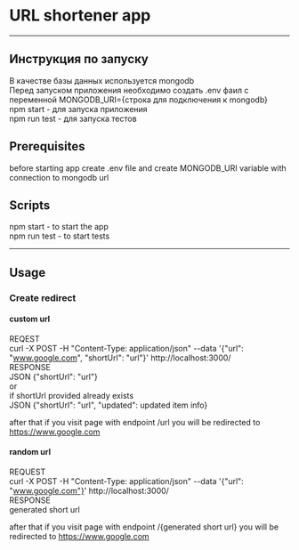 # URL shortener app
-----

## Инструкция по запуску

В качестве базы данных используется mongodb \
Перед запуском приложения необходимо создать .env фаил с переменной MONGODB_URI={строка для подключения к mongodb} \
npm start - для запуска приложения \
npm run test - для запуска тестов

## Prerequisites

before starting app create .env file and create MONGODB_URI variable with connection to mongodb url

## Scripts

npm start - to start the app \
npm run test - to start tests

-----
## Usage

### Create redirect
#### custom url
REQEST \
curl -X POST -H "Content-Type: application/json" --data '{"url": "www.google.com", "shortUrl": "url"}' http://localhost:3000/ \
RESPONSE \
JSON {"shortUrl": "url"} \
or \
if shortUrl provided already exists \
JSON {"shortUrl": "url", "updated": updated item info}

after that if you visit page with endpoint /url you will be redirected to https://www.google.com


#### random url
REQUEST \
curl -X POST -H "Content-Type: application/json" --data '{"url": "www.google.com"}' http://localhost:3000/ \
RESPONSE \
generated short url

after that if you visit page with endpoint /{generated short url} you will be redirected to https://www.google.com

